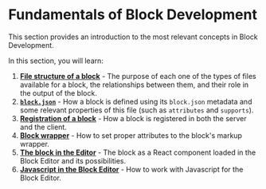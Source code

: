 # Fundamentals of Block Development

This section provides an introduction to the most relevant concepts in Block Development.

In this section, you will learn:

1. [**File structure of a block**](https://developer.wordpress.org/block-editor/getting-started/fundamentals/file-structure-of-a-block) - The purpose of each one of the types of files available for a block, the relationships between them, and their role in the output of the block.
1. [**`block.json`**](https://developer.wordpress.org/block-editor/getting-started/fundamentals/block-json) - How a block is defined using its `block.json` metadata and some relevant properties of this file (such as `attributes` and `supports`).
1. [**Registration of a block**](https://developer.wordpress.org/block-editor/getting-started/fundamentals/registration-of-a-block) - How a block is registered in both the server and the client.
1. [**Block wrapper**](https://developer.wordpress.org/block-editor/getting-started/fundamentals/block-wrapper) - How to set proper attributes to the block's markup wrapper.
1. [**The block in the Editor**](https://developer.wordpress.org/block-editor/getting-started/fundamentals/block-in-the-editor) - The block as a React component loaded in the Block Editor and its possibilities.
1. [**Javascript in the Block Editor**](https://developer.wordpress.org/block-editor/getting-started/fundamentals/javascript-in-the-block-editor) - How to work with Javascript for the Block Editor.